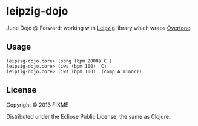 # leipzig-dojo

June Dojo @ Forward; working with [Leipzig](https://github.com/ctford/leipzig) library which wraps [Overtone](https://github.com/overtone/overtone/).

## Usage

    leipzig-dojo.core> (song (bpm 2000) C )
    leipzig-dojo.core> (iws (bpm 100)  C)
    leipzig-dojo.core> (iws (bpm 100)  (comp A minor))

## License

Copyright © 2013 FIXME

Distributed under the Eclipse Public License, the same as Clojure.
